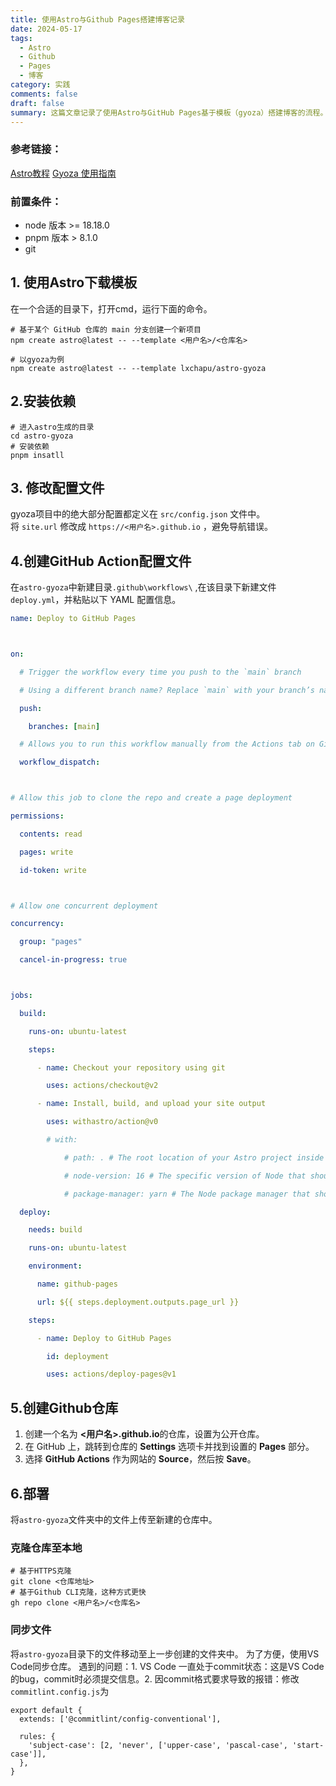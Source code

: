 ```yaml
---
title: 使用Astro与Github Pages搭建博客记录
date: 2024-05-17
tags:
  - Astro
  - Github
  - Pages
  - 博客
category: 实践
comments: false
draft: false
summary: 这篇文章记录了使用Astro与GitHub Pages基于模板（gyoza）搭建博客的流程。
---
```


### 参考链接：

[Astro教程](https://docs.astro.build/zh-cn/getting-started/)
[Gyoza 使用指南](https://github.com/lxchapu/astro-gyoza)

### 前置条件：

- node 版本 >= 18.18.0
- pnpm 版本 > 8.1.0
- git

## 1. 使用Astro下载模板

在一个合适的目录下，打开cmd，运行下面的命令。

```shell
# 基于某个 GitHub 仓库的 main 分支创建一个新项目
npm create astro@latest -- --template <用户名>/<仓库名>

# 以gyoza为例
npm create astro@latest -- --template lxchapu/astro-gyoza
```

## 2.安装依赖

```shell
# 进入astro生成的目录
cd astro-gyoza
# 安装依赖
pnpm insatll
```

## 3. 修改配置文件

gyoza项目中的绝大部分配置都定义在 `src/config.json` 文件中。
将 `site.url` 修改成 `https://<用户名>.github.io` ，避免导航错误。

## 4.创建GitHub Action配置文件

在`astro-gyoza`中新建目录`.github\workflows\` ,在该目录下新建文件`deploy.yml`，并粘贴以下 YAML 配置信息。

```yml
name: Deploy to GitHub Pages



on:

  # Trigger the workflow every time you push to the `main` branch

  # Using a different branch name? Replace `main` with your branch’s name

  push:

    branches: [main]

  # Allows you to run this workflow manually from the Actions tab on GitHub.

  workflow_dispatch:



# Allow this job to clone the repo and create a page deployment

permissions:

  contents: read

  pages: write

  id-token: write



# Allow one concurrent deployment

concurrency:

  group: "pages"

  cancel-in-progress: true



jobs:

  build:

    runs-on: ubuntu-latest

    steps:

      - name: Checkout your repository using git

        uses: actions/checkout@v2

      - name: Install, build, and upload your site output

        uses: withastro/action@v0

        # with:

            # path: . # The root location of your Astro project inside the repository. (optional)

            # node-version: 16 # The specific version of Node that should be used to build your site. Defaults to 16. (optional)

            # package-manager: yarn # The Node package manager that should be used to install dependencies and build your site. Automatically detected based on your lockfile. (optional)

  deploy:

    needs: build

    runs-on: ubuntu-latest

    environment:

      name: github-pages

      url: ${{ steps.deployment.outputs.page_url }}

    steps:

      - name: Deploy to GitHub Pages

        id: deployment

        uses: actions/deploy-pages@v1
```

## 5.创建Github仓库

1. 创建一个名为 **<用户名>.github.io**的仓库，设置为公开仓库。
2. 在 GitHub 上，跳转到仓库的 **Settings** 选项卡并找到设置的 **Pages** 部分。
3. 选择 **GitHub Actions** 作为网站的 **Source**，然后按 **Save**。

## 6.部署

将`astro-gyoza`文件夹中的文件上传至新建的仓库中。

### 克隆仓库至本地

```shell
# 基于HTTPS克隆
git clone <仓库地址>
# 基于Github CLI克隆，这种方式更快
gh repo clone <用户名>/<仓库名>
```

### 同步文件

将`astro-gyoza`目录下的文件移动至上一步创建的文件夹中。
为了方便，使用VS Code同步仓库。
遇到的问题：1. VS Code 一直处于commit状态：这是VS Code的bug，commit时必须提交信息。2. 因commit格式要求导致的报错：修改`commitlint.config.js`为

```
export default {
  extends: ['@commitlint/config-conventional'],

  rules: {
    'subject-case': [2, 'never', ['upper-case', 'pascal-case', 'start-case']],
  },
}
```
